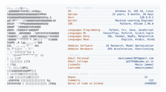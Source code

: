 <picture>
  <source srcset="https://raw.githubusercontent.com/mmazinjameel/mmazinjameel/main/dark_mode.svg?v=1756836790" media="(prefers-color-scheme: dark)">
  <img src="https://raw.githubusercontent.com/mmazinjameel/mmazinjameel/main/light_mode.svg?v=1756836790">
</picture>
